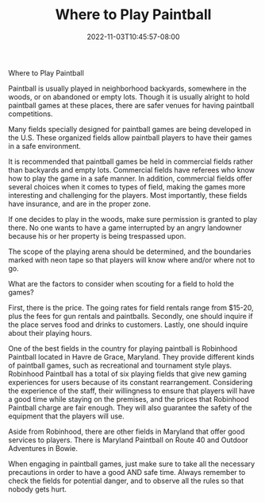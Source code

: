 ﻿---
title: "Where to Play Paintball"
date: 2022-11-03T10:45:57-08:00
description: "Paint Ball Tips for Web Success"
featured_image: "/images/Paint Ball.jpg"
tags: ["Paint Ball"]
---

Where to Play Paintball

Paintball is usually played in neighborhood backyards, somewhere in the woods, or on abandoned or empty lots. Though it is usually alright to hold paintball games at these places, there are safer venues for having paintball competitions. 
 
Many fields specially designed for paintball games are being developed in the U.S. These organized fields allow paintball players to have their games in a safe environment.

It is recommended that paintball games be held in commercial fields rather than backyards and empty lots. Commercial fields have referees who know how to play the game in a safe manner. In addition, commercial fields offer several 
choices when it comes to types of field, making the games more interesting and challenging for the players. Most importantly,  these fields have insurance, and are in the proper zone.

If one decides to play in the woods, make sure permission is granted to play there. No one wants to have a game interrupted by an angry landowner because his or her property is being trespassed upon. 

The scope of the playing arena should be determined, and the boundaries marked with neon tape so that players will know where and/or where not to go. 

What are the factors to consider when scouting for a field to hold the games? 

First, there is the price. The going rates for field rentals range from $15-20, plus the fees for gun rentals and paintballs. Secondly, one should inquire if the place serves food and drinks to customers. Lastly, one should inquire about their playing hours.

One of the best fields in the country for playing paintball is Robinhood Paintball located in Havre de Grace, Maryland. They provide different kinds of paintball games, such as recreational and tournament style plays. Robinhood Paintball has a total of six playing fields that give new gaming experiences for users because of its constant rearrangement. Considering the experience of the staff, their willingness to ensure that players will have a good time while staying on the premises, and the prices that Robinhood Paintball charge are fair enough. They will also guarantee the safety of the equipment that the players will use.

Aside from Robinhood, there are other fields in Maryland that offer good services to players. There is Maryland Paintball on Route 40 and Outdoor Adventures in Bowie.

When engaging in paintball games, just make sure to take all the necessary precautions in order to have a good AND safe time. Always remember to check the fields for potential danger, and to observe all the rules so that nobody gets hurt. 



